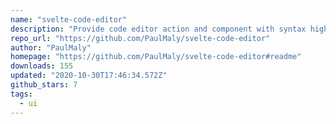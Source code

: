 ```yaml
---
name: "svelte-code-editor"
description: "Provide code editor action and component with syntax highlighting for Svelte."
repo_url: "https://github.com/PaulMaly/svelte-code-editor"
author: "PaulMaly"
homepage: "https://github.com/PaulMaly/svelte-code-editor#readme"
downloads: 155
updated: "2020-10-30T17:46:34.572Z"
github_stars: 7
tags: 
  - ui
---
```

